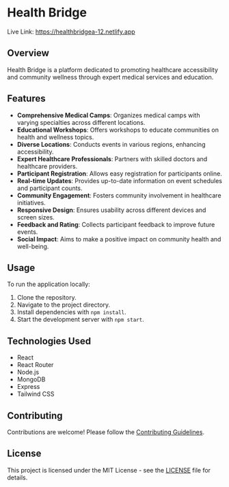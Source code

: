 # Health Bridge
Live Link: https://healthbridgea-12.netlify.app


## Overview
Health Bridge is a platform dedicated to promoting healthcare accessibility and community wellness through expert medical services and education.

## Features

- **Comprehensive Medical Camps**: Organizes medical camps with varying specialties across different locations.
- **Educational Workshops**: Offers workshops to educate communities on health and wellness topics.
- **Diverse Locations**: Conducts events in various regions, enhancing accessibility.
- **Expert Healthcare Professionals**: Partners with skilled doctors and healthcare providers.
- **Participant Registration**: Allows easy registration for participants online.
- **Real-time Updates**: Provides up-to-date information on event schedules and participant counts.
- **Community Engagement**: Fosters community involvement in healthcare initiatives.
- **Responsive Design**: Ensures usability across different devices and screen sizes.
- **Feedback and Rating**: Collects participant feedback to improve future events.
- **Social Impact**: Aims to make a positive impact on community health and well-being.

## Usage
To run the application locally:

1. Clone the repository.
2. Navigate to the project directory.
3. Install dependencies with `npm install`.
4. Start the development server with `npm start`.

## Technologies Used
- React
- React Router
- Node.js
- MongoDB
- Express
- Tailwind CSS

## Contributing
Contributions are welcome! Please follow the [Contributing Guidelines](CONTRIBUTING.md).

## License
This project is licensed under the MIT License - see the [LICENSE](LICENSE) file for details.
